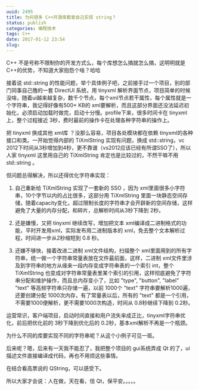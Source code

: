 ```yaml
---
uuid: 2495
title: 为何很多 C++开源库都爱自己实现 string？
status: publish
categories: 编程技术
tags: C++
date: 2017-01-12 23:54
slug: 
---
```

C++ 不是号称不限制你的开发方式么，每个库想怎么搞就怎么搞，这明明就是 C++的优势，不知道大家抱怨个啥？哈哈

接着说 std::string 的性能问题，举个具体例子吧，之前接手过一个项目，别的部门同事自己撸的一套 DirectUI 系统，用 tinyxml 解析界面节点，项目简单的时候没啥，随着ui越来越复杂，数千个节点，每个xml节点若干属性，每个属性就是一个字符串，我记得好像有500+ KB的 xml要解析，而且这部分界面还没法延迟初始化，必须启动加载时做完，启动十分慢。profile下来，很多时间卡在 tinyxml上，整个过程接近 3秒，费时最前的操作卡在处理各种字符串的操作上。

把 tinyxml 换成其他 xml库 ？没那么容易，项目各处模块都在依赖 tinyxml的各种接口和类。一开始觉得内部的 TiXmlString 实现有问题，换成 std::string，vc 2012下时间从3秒增加到4秒，更不靠谱（vs2012应该已经有所谓SSO了），所以人家 tinyxml 这里用自己的 TiXmlString 肯定也是比较过的，不然干嘛不用 std::string 。

<!--more-->

但问题总得解决，所以还得优化字符串实现：

1. 自己重新给 TiXmlString 实现了一套新的 SSO ，因为 xml里面很多小字符串，10个字节以内的占比很多，这部分用 TiXmlString 里面一块静态空间存储，随着capacity变化，超过限制长度的字符串才会开辟新的空间存储，这样避免了大量的内存分配，和碎片，总解析时间从3秒下降到 2秒。

2. 还是嫌慢，又把 tinyxml 继续改写，增加把文本 xml编译成二进制格式的功能，平时开发用xml，实际发布用二进制版本的 xml，免去整个文本解析过程，时间进一步从2秒缩短到 0.8 秒。

3. 还嫌不够快，接着改进二进制 xml文件结构，扫描整个 xml里面用到的所有字符串，统一做一个字符串常量表放在文件最前面，这样，二进制 xml文件里涉及到字符串的地方从缘来一段内存变成字符串表的一个索引 int，整个 TiXmlString 也变成对字符串常量表里某个索引的引用，这样彻底避免了字符串分配和维护操作，而且总内存变小了，比如 "type", "button", "label" "text" 等高频字符串只存储一遍，以前 1000个 "text" 字符串要解析1000遍，还要创建分配 1000次内存，有了常量表以后，所有的 "text" 都是一个引用，不需要1000便解析，更不需要1000次构造，时间从 0.8秒继续下降到 0.2秒。

运营常识，客户端项目，启动时间直接和用户流失率成正比，tinyxml字符串优化，前后把优化前的 3秒下降到优化后的 0.2秒，基本xml解析不再是一个瓶颈。

为什么不同的库要实现不同的字符串呢？从这个小例子可见一斑。

后来呢？嗯，后来有一天我不能忍了，我把整个项目的 gui系统弄成 Qt 的了，ui描述文件直接编译成代码，再也不用烦这些事情。

在结合看高票说的 QString，可以感受下。

所以大家才会说：人在做，天在看，信 Qt，保平安。。。。。
